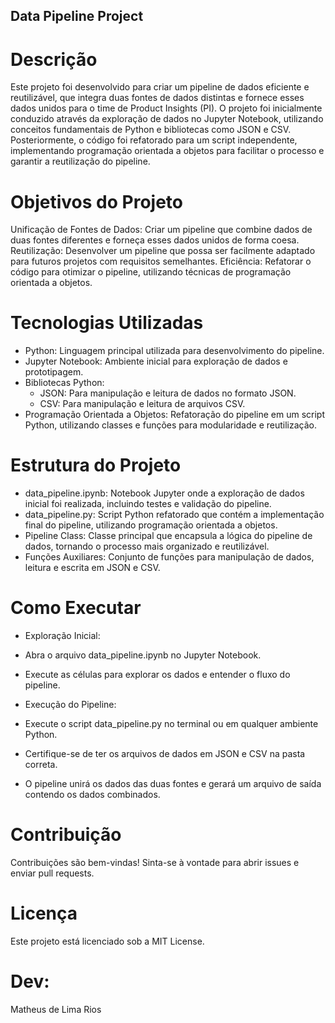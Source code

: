 ## Data Pipeline Project
# Descrição
Este projeto foi desenvolvido para criar um pipeline de dados eficiente e reutilizável, que integra duas fontes de dados distintas e fornece esses dados unidos para o time de Product Insights (PI). O projeto foi inicialmente conduzido através da exploração de dados no Jupyter Notebook, utilizando conceitos fundamentais de Python e bibliotecas como JSON e CSV. Posteriormente, o código foi refatorado para um script independente, implementando programação orientada a objetos para facilitar o processo e garantir a reutilização do pipeline.

# Objetivos do Projeto
Unificação de Fontes de Dados: Criar um pipeline que combine dados de duas fontes diferentes e forneça esses dados unidos de forma coesa.
Reutilização: Desenvolver um pipeline que possa ser facilmente adaptado para futuros projetos com requisitos semelhantes.
Eficiência: Refatorar o código para otimizar o pipeline, utilizando técnicas de programação orientada a objetos.

# Tecnologias Utilizadas
- Python: Linguagem principal utilizada para desenvolvimento do pipeline.
- Jupyter Notebook: Ambiente inicial para exploração de dados e prototipagem.
- Bibliotecas Python:
  - JSON: Para manipulação e leitura de dados no formato JSON.
  - CSV: Para manipulação e leitura de arquivos CSV.
- Programação Orientada a Objetos: Refatoração do pipeline em um script Python, utilizando classes e funções para modularidade e reutilização.

# Estrutura do Projeto
- data_pipeline.ipynb: Notebook Jupyter onde a exploração de dados inicial foi realizada, incluindo testes e validação do pipeline.
- data_pipeline.py: Script Python refatorado que contém a implementação final do pipeline, utilizando programação orientada a objetos.
 - Pipeline Class: Classe principal que encapsula a lógica do pipeline de dados, tornando o processo mais organizado e reutilizável.
 - Funções Auxiliares: Conjunto de funções para manipulação de dados, leitura e escrita em JSON e CSV.

# Como Executar
- Exploração Inicial:
 - Abra o arquivo data_pipeline.ipynb no Jupyter Notebook.
 - Execute as células para explorar os dados e entender o fluxo do pipeline.

- Execução do Pipeline:
 - Execute o script data_pipeline.py no terminal ou em qualquer ambiente Python.
 - Certifique-se de ter os arquivos de dados em JSON e CSV na pasta correta.
 - O pipeline unirá os dados das duas fontes e gerará um arquivo de saída contendo os dados combinados.

# Contribuição
Contribuições são bem-vindas! Sinta-se à vontade para abrir issues e enviar pull requests.

# Licença
Este projeto está licenciado sob a MIT License.

# Dev:
Matheus de Lima Rios
